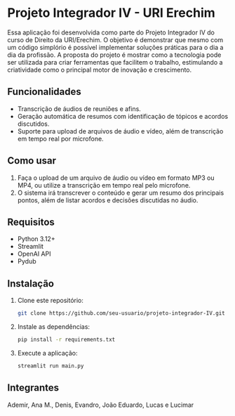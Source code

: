 # Projeto Integrador IV - URI Erechim

Essa aplicação foi desenvolvida como parte do Projeto Integrador IV do curso de Direito da URI/Erechim. O objetivo é demonstrar que mesmo com um código simplório é possível implementar soluções práticas para o dia a dia da profissão. A proposta do projeto é mostrar como a tecnologia pode ser utilizada para criar ferramentas que facilitem o trabalho, estimulando a criatividade como o principal motor de inovação e crescimento.

## Funcionalidades

- Transcrição de áudios de reuniões e afins.
- Geração automática de resumos com identificação de tópicos e acordos discutidos.
- Suporte para upload de arquivos de áudio e vídeo, além de transcrição em tempo real por microfone.

## Como usar

1. Faça o upload de um arquivo de áudio ou vídeo em formato MP3 ou MP4, ou utilize a transcrição em tempo real pelo microfone.
2. O sistema irá transcrever o conteúdo e gerar um resumo dos principais pontos, além de listar acordos e decisões discutidas no áudio.

## Requisitos

- Python 3.12+
- Streamlit
- OpenAI API
- Pydub

## Instalação

1. Clone este repositório:
   ```bash
   git clone https://github.com/seu-usuario/projeto-integrador-IV.git

2. Instale as dependências:
   ```bash
   pip install -r requirements.txt

3. Execute a aplicação:
   ```bash
   streamlit run main.py

## Integrantes
Ademir, Ana M., Denis, Evandro, João Eduardo, Lucas e Lucimar